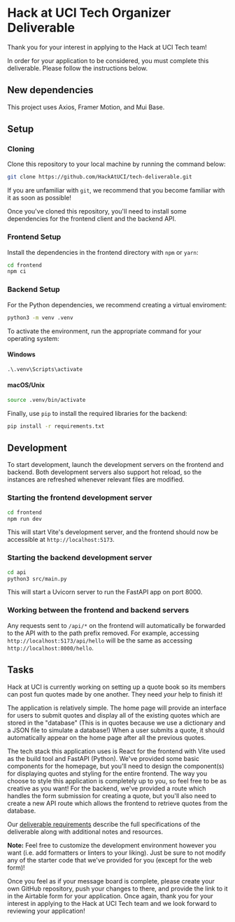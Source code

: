 # Hack at UCI Tech Organizer Deliverable


Thank you for your interest in applying to the Hack at UCI Tech team!

In order for your application to be considered, you must complete this
deliverable. Please follow the instructions below.

## New dependencies
This project uses Axios, Framer Motion, and Mui Base.

## Setup

### Cloning

Clone this repository to your local machine by running the command below:

```bash
git clone https://github.com/HackAtUCI/tech-deliverable.git
```

If you are unfamiliar with `git`, we recommend that you become familiar
with it as soon as possible!

Once you've cloned this repository, you'll need to install some dependencies for the frontend client and the backend API.

### Frontend Setup

Install the dependencies in the frontend directory with `npm` or `yarn`:

```bash
cd frontend
npm ci
```

### Backend Setup

For the Python dependencies, we recommend creating a virtual enviroment:

```bash
python3 -m venv .venv
```

To activate the environment, run the appropriate command for your operating system:

#### Windows

```bat
.\.venv\Scripts\activate
```

#### macOS/Unix

```bash
source .venv/bin/activate
```

Finally, use `pip` to install the required libraries for the backend:

```bash
pip install -r requirements.txt
```

## Development

To start development, launch the development servers on the frontend and backend.
Both development servers also support hot reload, so the instances are refreshed
whenever relevant files are modified.

### Starting the frontend development server

```bash
cd frontend
npm run dev
```

This will start Vite's development server, and the frontend should now be
accessible at `http://localhost:5173`.

### Starting the backend development server

```bash
cd api
python3 src/main.py
```

This will start a Uvicorn server to run the FastAPI app on port 8000.

### Working between the frontend and backend servers

Any requests sent to `/api/*` on the frontend will automatically be forwarded to
the API with to the path prefix removed.
For example, accessing `http://localhost:5173/api/hello` will be the same as
accessing `http://localhost:8000/hello`.

## Tasks

Hack at UCI is currently working on setting up a quote book so its members can
post fun quotes made by one another. They need _your_ help to finish it!

The application is relatively simple. The home page will provide an interface
for users to submit quotes and display all of the existing quotes which are
stored in the "database" (This is in quotes because we use a dictionary and a
JSON file to simulate a database!) When a user submits a quote, it should
automatically appear on the home page after all the previous quotes.

The tech stack this application uses is React for the frontend with Vite used
as the build tool and FastAPI (Python). We've provided some basic components
for the homepage, but you'll need to design the component(s) for displaying
quotes and styling for the entire frontend. The way you choose to style this
application is completely up to you, so feel free to be as creative as you want!
For the backend, we've provided a route which handles the form submission for
creating a quote, but you'll also need to create a new API route which allows
the frontend to retrieve quotes from the database.

Our [deliverable requirements](https://hackatuci.notion.site/2023-2024-Tech-Team-Deliverable-1b3332a2e729487ea9e77c3bc80d9faa)
describe the full specifications of the deliverable along with additional notes
and resources.

**Note:** Feel free to customize the development environment however you want
(i.e. add formatters or linters to your liking). Just be sure to not modify any
of the starter code that we've provided for you (except for the web form)!

Once you feel as if your message board is complete, please create your own
GitHub repository, push your changes to there, and provide the link to it in
the Airtable form for your application. Once again, thank you for your interest
in applying to the Hack at UCI Tech team and we look forward to reviewing your
application!
